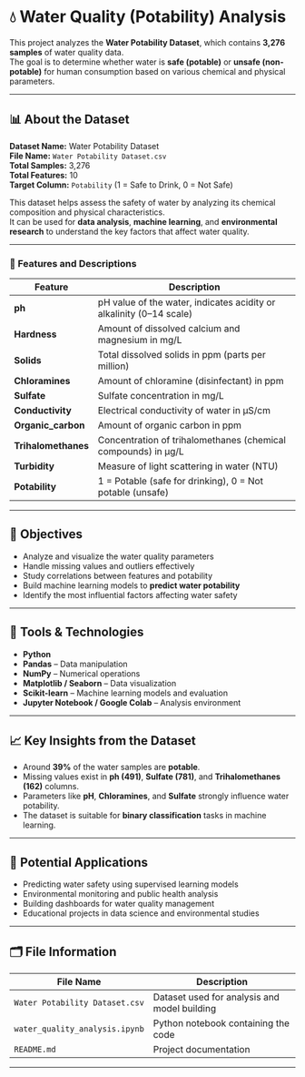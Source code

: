 # 💧 Water Quality (Potability) Analysis

This project analyzes the **Water Potability Dataset**, which contains **3,276 samples** of water quality data.  
The goal is to determine whether water is **safe (potable)** or **unsafe (non-potable)** for human consumption based on various chemical and physical parameters.

---

## 📊 About the Dataset

**Dataset Name:** Water Potability Dataset  
**File Name:** `Water Potability Dataset.csv`  
**Total Samples:** 3,276  
**Total Features:** 10  
**Target Column:** `Potability` (1 = Safe to Drink, 0 = Not Safe)

This dataset helps assess the safety of water by analyzing its chemical composition and physical characteristics.  
It can be used for **data analysis**, **machine learning**, and **environmental research** to understand the key factors that affect water quality.

---

### 🧪 Features and Descriptions

| Feature | Description |
|----------|--------------|
| **ph** | pH value of the water, indicates acidity or alkalinity (0–14 scale) |
| **Hardness** | Amount of dissolved calcium and magnesium in mg/L |
| **Solids** | Total dissolved solids in ppm (parts per million) |
| **Chloramines** | Amount of chloramine (disinfectant) in ppm |
| **Sulfate** | Sulfate concentration in mg/L |
| **Conductivity** | Electrical conductivity of water in μS/cm |
| **Organic_carbon** | Amount of organic carbon in ppm |
| **Trihalomethanes** | Concentration of trihalomethanes (chemical compounds) in μg/L |
| **Turbidity** | Measure of light scattering in water (NTU) |
| **Potability** | 1 = Potable (safe for drinking), 0 = Not potable (unsafe) |

---

## 🎯 Objectives

- Analyze and visualize the water quality parameters  
- Handle missing values and outliers effectively  
- Study correlations between features and potability  
- Build machine learning models to **predict water potability**  
- Identify the most influential factors affecting water safety  

---

## 🧠 Tools & Technologies

- **Python**  
- **Pandas** – Data manipulation  
- **NumPy** – Numerical operations  
- **Matplotlib / Seaborn** – Data visualization  
- **Scikit-learn** – Machine learning models and evaluation  
- **Jupyter Notebook / Google Colab** – Analysis environment  

---

## 📈 Key Insights from the Dataset

- Around **39%** of the water samples are **potable**.  
- Missing values exist in **ph (491)**, **Sulfate (781)**, and **Trihalomethanes (162)** columns.  
- Parameters like **pH**, **Chloramines**, and **Sulfate** strongly influence water potability.  
- The dataset is suitable for **binary classification** tasks in machine learning.

---

## 🚀 Potential Applications

- Predicting water safety using supervised learning models  
- Environmental monitoring and public health analysis  
- Building dashboards for water quality management  
- Educational projects in data science and environmental studies  

---

## 🗂️ File Information

| File Name | Description |
|------------|-------------|
| `Water Potability Dataset.csv` | Dataset used for analysis and model building |
| `water_quality_analysis.ipynb` | Python notebook containing the code |
| `README.md` | Project documentation |

---
